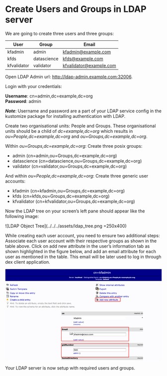 # Create Users and Groups in LDAP server

We are going to create three users and three groups:

| User | Group | Email |
| ---- | ----- | ----- |
| kfadmin | admin | kfadmin@example.com |
| kfds | datascience | kfds@example.com |
| kfvalidator | validator | kfvalidator@example.com |

Open LDAP Admin url: http://ldap-admin.example.com:32006.  

Login with your credentials:  

**Username**: cn=admin,dc=example,dc=org  
**Password**: admin  

***Note***: Username and password are a part of your LDAP service config in the kustomize package for installing authentication with LDAP.

Create two organisational units: People and Groups. These organisational units should be a child of *dc=example,dc=org* which results in *ou=People,dc=example,dc=org* and *ou=Groups,dc=example,dc=org*.

Within *ou=Groups,dc=example,dc=org*:
Create three posix groups:
* admin (cn=admin,ou=Groups,dc=example,dc=org)
* datascience (cn=datascience,ou=Groups,dc=example,dc=org)
* validator  (cn=validator,ou=Groups,dc=example,dc=org)

And within *ou=People,dc=example,dc=org*:
Create three generic user accounts:
* kfadmin (cn=kfadmin,ou=Groups,dc=example,dc=org)
* kfds (cn=kfds,ou=Groups,dc=example,dc=org)
* kfvalidator  (cn=kfvalidator,ou=Groups,dc=example,dc=org)

Now the LDAP tree on your screen’s left pane should appear like the following image:

![LDAP Object Tree](../../../assets/ldap_tree.png =250x400)


While creating each user account, you need to ensure two additional steps:
Associate each user account with their respective groups as shown in the table above.
Click on add new attribute in the user’s information tab as shown highlighted in the figure below, and add an email attribute for each user as mentioned in the table. This email will be later used to log in through dex client application.


![LDAP User Settings](../../../assets/user_settings_ldap.png)

Your LDAP server is now setup with required users and groups.
